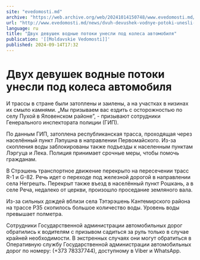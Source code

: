 ```yaml
---
site: "evedomosti.md"
archive: "https://web.archive.org/web/20241014150748/www.evedomosti.md/news/dvuh-devushek-vodnye-potoki-unesli-pod-kolesa-avtomobilya"
url: "http://www.evedomosti.md/news/dvuh-devushek-vodnye-potoki-unesli-pod-kolesa-avtomobilya"
language: ru
title: "Двух девушек водные потоки унесли под колеса автомобиля"
publication: '[[Moldavskie Vedomosti]]'
published: 2024-09-14T17:32
---
```


# Двух девушек водные потоки унесли под колеса автомобиля

И трассы в стране были затоплены и заилены, а на участках в низинах их смыло камнями. „Мы призываем вас ездить с осторожностью по селу Пухой в Яловенском районе”, - призывают сотрудники Генерального инспектората полиции (ГИП).

По данным ГИП, затоплена республиканская трасса, проходящая через населённый пункт Лэпушна в направлении Первомайского. Из-за скопления воды заблокированы также подъезды к населенным пунктам Лэргуца и Лека. Полиция принимает срочные меры, чтобы помочь гражданам.

В Стрэшень транспортное движение перекрыто на пересечении трасс R-1 и G-82. Речь идет о переходе под железной дорогой в направлении села Негрешть. Перекрыт также въезд в населённый пункт Рошкань, а в селе Реча, недалеко от церкви, произошло проседание земляного вала.

Из-за сильных дождей вблизи села Тэтэрэшень Кантемирского района на трассе Р35 скопилось большое количество воды. Уровень воды превышает полметра.

Сотрудники Государственной администрации автомобильных дорог обратились к водителям с призывом садиться за руль только в случае крайней необходимости. В экстренных случаях они могут обратиться в Оперативную службу Государственной администрации автомобильных дорог по номеру: (+373 78337744), доступному в Viber и WhatsApp.